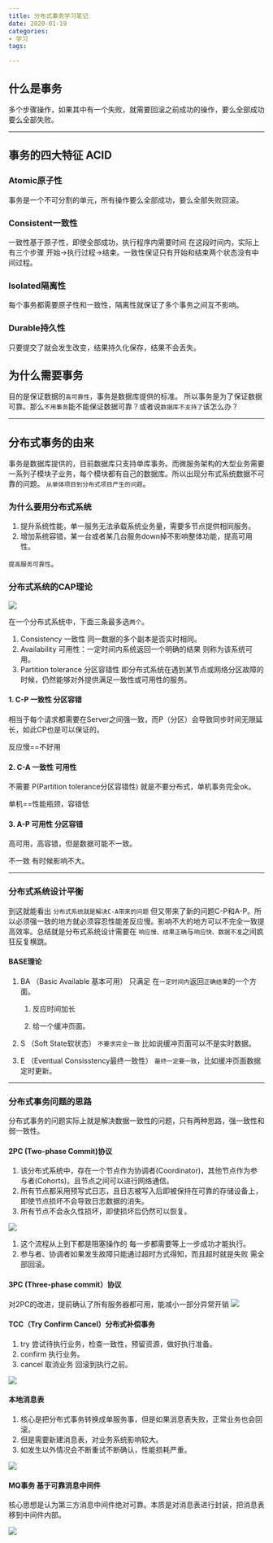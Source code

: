```yaml
---
title: 分布式事务学习笔记
date: 2020-01-19
categories:
- 学习
tags:

---
```


## 什么是事务

多个步骤操作，如果其中有一个失败，就需要回滚之前成功的操作，要么全部成功要么全部失败。

<!--more-->

------

## 事务的四大特征 ACID 

### Atomic原子性

事务是一个不可分割的单元，所有操作要么全部成功，要么全部失败回滚。

### Consistent一致性

一致性基于原子性，即使全部成功，执行程序内需要时间 在这段时间内，实际上有三个步骤 开始->执行过程->结束。一致性保证只有开始和结束两个状态没有中间过程。

### Isolated隔离性

每个事务都需要原子性和一致性，隔离性就保证了多个事务之间互不影响。

### Durable持久性

只要提交了就会发生改变，结果持久化保存，结果不会丢失。

## 为什么需要事务

目的是保证数据的`高可靠性`，事务是数据库提供的标准。
所以事务是为了保证数据可靠。那么`不用事务`能不能保证数据可靠？或者说`数据库不支持了`该怎么办？

------

## 分布式事务的由来

事务是数据库提供的，目前数据库只支持单库事务。而微服务架构的大型业务需要一系列子模块子业务，每个模块都有自己的数据库。所以出现分布式系统数据不可靠的问题。
`从单体项目到分布式项目产生的问题`。

### 为什么要用分布式系统

1. 提升系统性能，单一服务无法承载系统业务量，需要多节点提供相同服务。
2. 增加系统容错，某一台或者某几台服务down掉不影响整体功能，提高可用性。

`提高服务可靠性`。

### 分布式系统的CAP理论

![](https://jecy.xyz/web/images/test4.svg)


在一个分布式系统中，下面三条最多选`两个`。

1. Consistency 一致性 同一数据的多个副本是否实时相同。
2. Availability 可用性：一定时间内系统返回一个明确的结果 则称为该系统可用。
3. Partition tolerance 分区容错性 即分布式系统在遇到某节点或网络分区故障的时候，仍然能够对外提供满足一致性或可用性的服务。

#### 1. C-P 一致性 分区容错

相当于每个请求都需要在Server之间强一致，而P（分区）会导致同步时间无限延长，如此CP也是可以保证的。

反应慢==不好用 

#### 2. C-A 一致性 可用性

不需要 P(Partition tolerance分区容错性) 就是不要分布式，单机事务完全ok。

单机==性能瓶颈，容错低

#### 3. A-P 可用性 分区容错

高可用，高容错，但是数据可能不一致。

不一致 有时候影响不大。

------

### 分布式系统设计平衡

到这就能看出 `分布式系统就是解决C-A带来的问题` 但又带来了新的问题C-P和A-P。所以必须强一致的地方就必须容忍性能差反应慢。影响不大的地方可以不完全一致提高效率。总结就是分布式系统设计需要在 `响应慢、结果正确`与`响应快、数据不准`之间疯狂反复横跳。

#### BASE理论
1. BA （Basic Available 基本可用） 只满足 在`一定时间内`返回`正确结果`的一个方面。
    
    1. 反应时间加长 
    
    2. 给一个缓冲页面。
 
2. S （Soft State软状态） `不要求完全一致` 比如说缓冲页面可以不是实时数据。
 
3. E （Eventual Consisstency最终一致性） `最终一定要一致`，比如缓冲页面数据定时更新。

------


### 分布式事务问题的思路

分布式事务的问题实际上就是解决数据一致性的问题，只有两种思路，强一致性和弱一致性。

#### 2PC (Two-phase Commit)协议

1. 该分布式系统中，存在一个节点作为协调者(Coordinator)，其他节点作为参与者(Cohorts)。且节点之间可以进行网络通信。
2. 所有节点都采用预写式日志，且日志被写入后即被保持在可靠的存储设备上，即使节点损坏不会导致日志数据的消失。
3. 所有节点不会永久性损坏，即使损坏后仍然可以恢复。

![](https://jecy.xyz/web/images/test5.svg)

1. 这个流程从上到下都是阻塞操作的 每一步都需要等上一步成功才能执行。
2. 参与者、协调者如果发生故障只能通过超时方式得知，而且超时就是失败 需全部回滚。


#### 3PC (Three-phase commit）协议

对2PC的改进，提前确认了所有服务器都可用，能减小一部分异常开销
![](https://jecy.xyz/web/images/test6.svg)


#### TCC（Try Confirm Cancel）分布式补偿事务

1. try 尝试待执行业务，检查一致性，预留资源，做好执行准备。
2. confirm 执行业务。
3. cancel 取消业务 回滚到执行之前。

![](https://jecy.xyz/web/images/tcc.svg)


#### 本地消息表

1. 核心是把分布式事务转换成单服务事，但是如果消息表失败，正常业务也会回滚。
2. 但是需要新建消息表，对业务系统影响较大。
3. 如发生以外情况会不断重试不断确认，性能损耗严重。

![](https://jecy.xyz/web/images/message_table.svg)

#### MQ事务 基于可靠消息中间件

核心思想是认为第三方消息中间件绝对可靠。本质是对消息表进行封装，把消息表移到中间件内部。

![](https://jecy.xyz/web/images/mq.svg)

















 